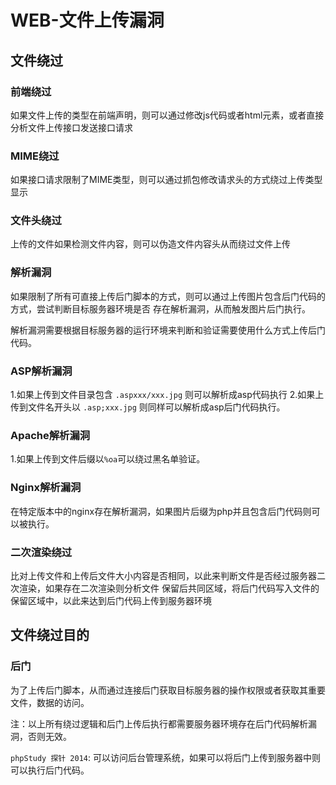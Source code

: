 # WEB-文件上传漏洞

## 文件绕过

### 前端绕过

如果文件上传的类型在前端声明，则可以通过修改js代码或者html元素，或者直接分析文件上传接口发送接口请求

### MIME绕过

如果接口请求限制了MIME类型，则可以通过抓包修改请求头的方式绕过上传类型显示

### 文件头绕过

上传的文件如果检测文件内容，则可以伪造文件内容头从而绕过文件上传

### 解析漏洞

如果限制了所有可直接上传后门脚本的方式，则可以通过上传图片包含后门代码的方式，尝试判断目标服务器环境是否
存在解析漏洞，从而触发图片后门执行。

解析漏洞需要根据目标服务器的运行环境来判断和验证需要使用什么方式上传后门代码。

### ASP解析漏洞

1.如果上传到文件目录包含 `.aspxxx/xxx.jpg` 则可以解析成asp代码执行
2.如果上传到文件名开头以 `.asp;xxx.jpg` 则同样可以解析成asp后门代码执行。

### Apache解析漏洞

1.如果上传到文件后缀以`%oa`可以绕过黑名单验证。

### Nginx解析漏洞

在特定版本中的nginx存在解析漏洞，如果图片后缀为php并且包含后门代码则可以被执行。

### 二次渲染绕过

比对上传文件和上传后文件大小内容是否相同，以此来判断文件是否经过服务器二次渲染，如果存在二次渲染则分析文件
保留后共同区域，将后门代码写入文件的保留区域中，以此来达到后门代码上传到服务器环境

## 文件绕过目的

### 后门

为了上传后门脚本，从而通过连接后门获取目标服务器的操作权限或者获取其重要文件，数据的访问。

注：以上所有绕过逻辑和后门上传后执行都需要服务器环境存在后门代码解析漏洞，否则无效。

`phpStudy 探针 2014`: 可以访问后台管理系统，如果可以将后门上传到服务器中则可以执行后门代码。
